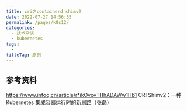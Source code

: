 ```yaml
---
title: cri之containerd shimv2
date: 2022-07-27 14:56:55
permalink: /pages/k8s12/
categories:
  - 技术杂谈
  - kubernetes
tags:
  - 
titleTag: 原创
---
```




## 参考资料
https://www.infoq.cn/article/r*ikOvovTHhADAWw1Hb1 CRI Shimv2：一种 Kubernetes 集成容器运行时的新思路（张磊）


